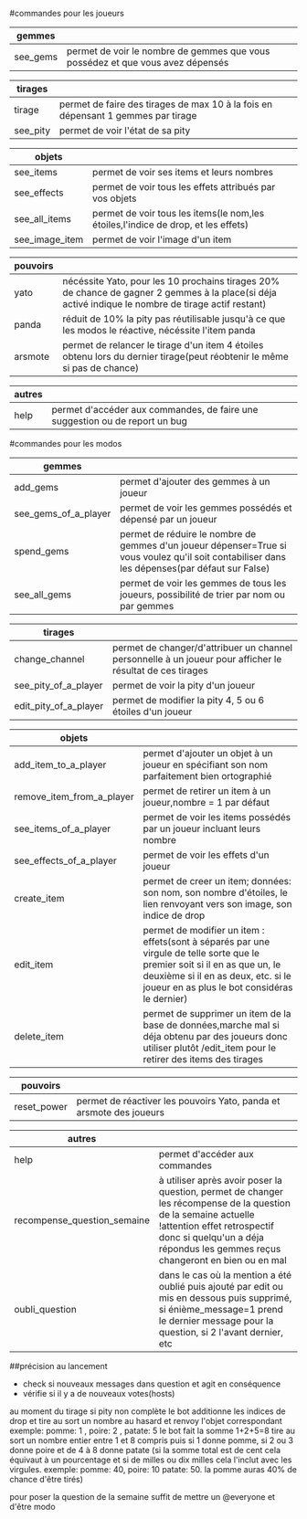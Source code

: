 #commandes pour les joueurs

|gemmes||
|---------|----------------|
|see_gems|permet de voir le nombre de gemmes que vous possédez et que vous avez dépensés|

|tirages||
|---------|----------------|
|tirage|permet de faire des tirages de max 10 à la fois en dépensant 1 gemmes par tirage|
|see_pity|permet de voir l'état de sa pity|

|objets||
|---------|----------------|
|see_items|permet de voir ses items et leurs nombres|
|see_effects|permet de voir tous les effets attribués par vos objets|
|see_all_items|permet de voir tous les items(le nom,les étoiles,l'indice de drop, et les effets)|
|see_image_item|permet de voir l'image d'un item|

|pouvoirs||
|---------|----------------|
|yato|nécéssite Yato, pour les 10 prochains tirages 20% de chance de gagner 2 gemmes à la place(si déja activé indique le nombre de tirage actif restant)|
|panda|réduit de 10% la pity pas réutilisable jusqu'à ce que les modos le réactive, nécéssite l'item panda|
|arsmote|permet de relancer le tirage d'un item 4 étoiles obtenu lors du dernier tirage(peut réobtenir le même si pas de chance)|

|autres||
|---------|----------------|
|help|permet d'accéder aux commandes, de faire une suggestion ou de report un bug|


#commandes pour les modos

|gemmes||
|---------|----------------|
|add_gems |permet d'ajouter des gemmes à un joueur|
|see_gems_of_a_player|permet de voir les gemmes possédés et dépensé par un joueur|
|spend_gems|permet de réduire le nombre de gemmes d'un joueur dépenser=True si vous voulez qu'il soit contabiliser dans les dépenses(par défaut sur False)|
|see_all_gems|permet de voir les gemmes de tous les joueurs, possibilité de trier par nom ou par gemmes|

|tirages||
|---------|----------------|
|change_channel|permet de changer/d'attribuer un channel personnelle à un joueur pour afficher le résultat de ces tirages|
|see_pity_of_a_player|permet de voir la pity d'un joueur|
|edit_pity_of_a_player|permet de modifier la pity 4, 5 ou 6 étoiles d'un joueur|

|objets||
|---------|----------------|
|add_item_to_a_player|permet d'ajouter un objet à un joueur en spécifiant son nom parfaitement bien ortographié|
|remove_item_from_a_player|permet de retirer un item à un joueur,nombre = 1 par défaut|
|see_items_of_a_player|permet de voir les items possédés par un joueur incluant leurs nombre|
|see_effects_of_a_player|permet de voir les effets d'un joueur|
|create_item|permet de creer un item; données: son nom, son nombre d'étoiles, le lien renvoyant vers son image, son indice de drop|
|edit_item|permet de modifier un item : effets(sont à séparés par une virgule de telle sorte que le premier soit si il en as que un,  le deuxième si il en as deux, etc. si le joueur en as plus le bot considéras le dernier)|
|delete_item|permet de supprimer un item de la base de données,marche mal si déja obtenu par des joueurs donc utiliser plutôt /edit_item pour le retirer des items des tirages|

|pouvoirs||
|---------|----------------|
|reset_power|permet de réactiver les pouvoirs Yato, panda et arsmote des joueurs|

|autres||
|---------|----------------|
|help|permet d'accéder aux commandes|
|recompense_question_semaine|à utiliser après avoir poser la question, permet de changer les récompense de la question de la semaine actuelle !attention effet retrospectif donc si quelqu'un a déja répondus les gemmes reçus changeront en bien ou en mal|
|oubli_question|dans le cas où la mention a été oublié puis ajouté par edit ou mis en dessous puis supprimé, si énième_message=1 prend le dernier message pour la question, si 2 l'avant dernier, etc|


##précision
au lancement  
- check si nouveaux messages dans question et agit en conséquence  
- vérifie si il y a de nouveaux votes(hosts)  

au moment du tirage si pity non complète le bot additionne les indices de drop et tire au sort un nombre au hasard et renvoy l'objet correspondant exemple: pomme: 1 , poire: 2 , patate: 5 le bot fait la somme 1+2+5=8 tire au sort un nombre entier entre 1 et 8 compris puis si 1 donne pomme, si 2 ou 3 donne poire et de 4 à 8 donne patate (si la somme total est de cent cela équivaut à un pourcentage et si de milles ou dix milles cela l'inclut avec les virgules. exemple: pomme: 40, poire: 10 patate: 50. la pomme auras 40% de chance d'être tirés)

pour poser la question de la semaine suffit de mettre un @everyone et d'être modo